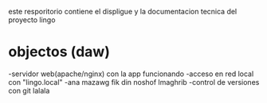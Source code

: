este resporitorio contiene el displigue y la documentacion
tecnica del proyecto lingo
# objectos (daw)
-servidor web(apache/nginx) con la app funcionando
-acceso en red local con "lingo.local"
-ana mazawg fik din noshof lmaghrib
-control de versiones con git
lalala

